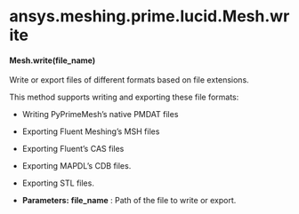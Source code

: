 <a id="ansys-meshing-prime-lucid-mesh-write"></a>

# ansys.meshing.prime.lucid.Mesh.write

<a id="ansys.meshing.prime.lucid.Mesh.write"></a>

#### Mesh.write(file_name)

Write or export files of different formats based on file extensions.

This method supports writing and exporting these file formats:

* Writing PyPrimeMesh’s native PMDAT files
* Exporting Fluent Meshing’s MSH files
* Exporting Fluent’s CAS files
* Exporting MAPDL’s CDB files.
* Exporting STL files.

* **Parameters:**
  **file_name**
  : Path of the file to write or export.

<!-- !! processed by numpydoc !! -->
